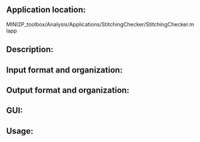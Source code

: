 ## Application location:
MINI2P_toolbox/Analysis/Applications/StitchingChecker/StitchingChecker.mlapp

## Description:

## Input format and organization:
## Output format and organization:
## GUI:
## Usage: